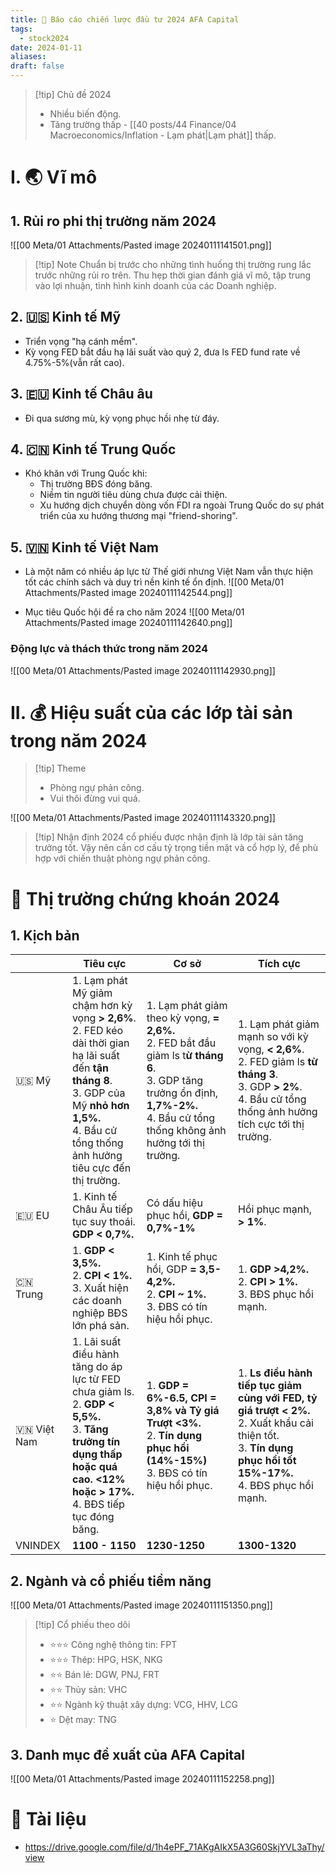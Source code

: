```yaml
---
title: 🌱 Báo cáo chiến lược đầu tư 2024 AFA Capital
tags:
  - stock2024
date: 2024-01-11
aliases: 
draft: false
---
```

> [!tip] Chủ đề 2024
> - Nhiều biến động.
> - Tăng trường thấp - [[40 posts/44 Finance/04 Macroeconomics/Inflation - Lạm phát|Lạm phát]] thấp.

# I. 🌏 Vĩ mô

## 1. Rủi ro phi thị trường năm 2024
![[00 Meta/01 Attachments/Pasted image 20240111141501.png]]

> [!tip]  Note
> Chuẩn bị trước cho những tình huống thị trường rung lắc trước những rủi ro trên. Thu hẹp thời gian đánh giá vĩ mô, tập trung vào lợi nhuận, tình hình kinh doanh của các Doanh nghiệp.


## 2. 🇺🇸 Kinh tế Mỹ
- Triển vọng "hạ cánh mềm".
- Kỳ vọng FED bắt đầu hạ lãi suất vào quý 2, đưa ls FED fund rate về 4.75%-5%(vẫn rất cao).

## 3. 🇪🇺 Kinh tế Châu âu
- Đi qua sương mù, kỳ vọng phục hồi nhẹ từ đáy.

## 4.  🇨🇳 Kinh tế Trung Quốc
- Khó khăn với Trung Quốc khi:
	- Thị trường BĐS đóng băng.
	- Niềm tin người tiêu dùng chưa được cải thiện.
	- Xu hướng dịch chuyển dòng vốn FDI ra ngoài Trung Quốc do sự phát triển của xu hướng thương mại "friend-shoring".
## 5. 🇻🇳 Kinh tế Việt Nam
- Là một năm có nhiều áp lực từ Thế giới nhưng Việt Nam vẫn thực hiện tốt các chính sách và duy trì nền kinh tế ổn định.
![[00 Meta/01 Attachments/Pasted image 20240111142544.png]]


- Mục tiêu Quốc hội đề ra cho năm 2024
![[00 Meta/01 Attachments/Pasted image 20240111142640.png]]

### Động lực và thách thức trong năm 2024
![[00 Meta/01 Attachments/Pasted image 20240111142930.png]]

# II. 💰 Hiệu suất của các lớp tài sản trong năm 2024

> [!tip] Theme
> - Phòng ngự phản công.
> - Vui thôi đừng vui quá.

![[00 Meta/01 Attachments/Pasted image 20240111143320.png]]

> [!tip] Nhận định
> 2024 cổ phiếu được nhận định là lớp tài sản tăng trưởng tốt. Vậy nên cần cơ cấu tỷ trọng tiền mặt và cổ hợp lý, để phù hợp với chiến thuật phòng ngự phản công.


# 💸 Thị trường chứng khoán 2024

## 1. Kịch bản
|  | Tiêu cực | Cơ sở | Tích cực |
| ---- | ---- | ---- | ---- |
| 🇺🇸 Mỹ | 1. Lạm phát Mỹ giảm chậm hơn kỳ vọng **> 2,6%**.<br>2. FED kéo dài thời gian hạ lãi suất đến **tận tháng 8**.<br>3. GDP của Mỹ **nhỏ hơn 1,5%.**<br>4. Bầu cử tổng thống ảnh hưởng tiêu cực đến thị trường. | 1. Lạm phát giảm theo kỳ vọng, **= 2,6%.**<br>2. FED bắt đầu giảm ls t**ừ tháng 6**.<br>3. GDP tăng trưởng ổn định, **1,7%-2%.**<br>4. Bầu cử tổng thống không ảnh hưởng tới thị trường. | 1. Lạm phát giảm mạnh so với kỳ vọng, **< 2,6%**.<br>2. FED giảm ls **từ tháng 3**.<br>3. GDP **> 2%**.<br>4. Bầu cử tổng thống ảnh hưởng tích cực tới thị trường.  |
| 🇪🇺 EU | 1. Kinh tế Châu Âu tiếp tục suy thoái. **GDP < 0,7%.** | Có dấu hiệu phục hồi, **GDP = 0,7%-1%** | Hồi phục mạnh, **> 1%**. |
| 🇨🇳 Trung | 1. **GDP < 3,5%.**<br>2. **CPI < 1%.**<br>3. Xuất hiện các doanh nghiệp BĐS lớn phá sản. | 1. Kinh tế phục hồi, GDP **= 3,5-4,2%.**<br>2. **CPI ~ 1%.**<br>3. ĐBS có tín hiệu hồi phục. | 1. **GDP >4,2%.**<br>2. **CPI > 1%.**<br>3. BĐS phục hồi mạnh. |
| 🇻🇳 Việt Nam | 1. Lãi suất điều hành tăng do áp lực từ FED chưa giảm ls.<br>2. **GDP < 5,5%.**<br>3. **Tăng trưởng tín dụng thấp hoặc quá cao. <12% hoặc > 17%.**<br>4. BĐS tiếp tục đóng băng. | 1. **GDP = 6%-6.5, CPI = 3,8% và Tỷ giá Trượt <3%.**<br>2. **Tín dụng phục hồi (14%-15%)**<br>3. BĐS có tín hiệu hồi phục. | 1. **Ls điều hành tiếp tục giảm cùng với FED, tỷ giá trượt < 2%.**<br>2. Xuất khẩu cải thiện tốt.<br>3. **Tín dụng phục hồi tốt 15%-17%.**<br>4. BĐS phục hồi mạnh. |
| VNINDEX | **1100 - 1150** | **1230-1250** | **1300-1320** |


## 2. Ngành và cổ phiếu tiềm năng
![[00 Meta/01 Attachments/Pasted image 20240111151350.png]]

> [!tip] Cổ phiếu theo dõi
> - ⭐⭐⭐ Công nghệ thông tin: FPT
> - ⭐⭐⭐ Thép: HPG, HSK, NKG
> - ⭐⭐ Bán lẻ: DGW, PNJ, FRT
> - ⭐⭐ Thủy sản: VHC
> - ⭐⭐ Ngành kỹ thuật xây dựng: VCG, HHV, LCG
> - ⭐ Dệt may: TNG

## 3. Danh mục đề xuất của AFA Capital
![[00 Meta/01 Attachments/Pasted image 20240111152258.png]]

# 📎 Tài liệu
- https://drive.google.com/file/d/1h4ePF_71AKgAIkX5A3G60SkjYVL3aThy/view